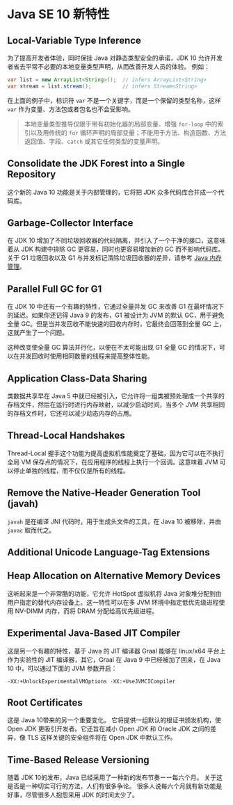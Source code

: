# Java SE 10 新特性



## Local-Variable Type Inference

为了提高开发者体验，同时保挂 Java 对静态类型安全的承诺，JDK 10 允许开发者省去平常不必要的本地变量类型声明，从而改善开发人员的体验。 例如：

```java
var list = new ArrayList<String>();  // infers ArrayList<String>
var stream = list.stream();          // infers Stream<String>
```

在上面的例子中，标识符 `var` 不是一个关键字，而是一个保留的类型名称，这样`var` 作为变量、方法包或者包名也不会受影响。



>  本地变量类型推导仅限于带有初始化器的局部变量、增强 `for-loop` 中的索引以及用传统的 `for` 循环声明的局部变量；不能用于方法、构造函数、方法返回值、字段、`catch` 或其它任何类型的变量声明。



## Consolidate the JDK Forest into a Single Repository

这个新的 Java 10 功能是关于内部管理的，它将把 JDK 众多代码库合并成一个代码库。



## Garbage-Collector Interface

在 JDK 10 增加了不同垃圾回收器的代码隔离，并引入了一个干净的接口，这意味着从 JDK 构建中排除 GC 更容易，同时也更容易增加新的 GC 而不影响代码库。关于 G1 垃圾回收以及 G1 与并发标记清除垃圾回收器的差异，请参考 [Java 内存管理](https://click.linksynergy.com/fs-bin/click?id=JVFxdTr9V80&subid=0&offerid=323058.1&type=10&tmpid=14538&RD_PARM1=https%3A%2F%2Fwww.udemy.com%2Fjava-memory-management%2F)。



## Parallel Full GC for G1

在 JDK 10 中还有一个有趣的特性，它通过全量并发 GC 来改善 G1 在最坏情况下的延迟。如果你还记得 Java 9 的发布，G1 被设计为 JVM 的默认 GC，用于避免全量 GC。但是当并发回收不能快速的回收内存时，它最终会回落到全量 GC  上，这就产生了一个问题。

这种改变使全量 GC 算法并行化，以便在不太可能出现 G1 全量 GC 的情况下，可以在并发回收时使用相同数量的线程来提高整体性能。



## Application Class-Data Sharing

类数据共享早在 Java 5 中就已经被引入，它允许将一组类被预处理成一个共享的存档文件，然后在运行时进行内存映射，以减少启动时间，当多个 JVM 共享相同的存档文件时，它还可以减少动态内存的占用。



## Thread-Local Handshakes

Thread-Local 握手这个功能为提高虚拟机性能奠定了基础，因为它可以在不执行全局 VM 保存点的情况下，在应用程序的线程上执行一个回调。这意味着 JVM 可以停止单独的线程，而不仅仅是所有的线程。



## Remove the Native-Header Generation Tool (javah)

`javah` 是在编译 JNI 代码时，用于生成头文件的工具，在 Java 10 被移除，并由 `javac` 取而代之。



## Additional Unicode Language-Tag Extensions



## Heap Allocation on Alternative Memory Devices

这听起来是一个非常酷的功能，它允许 HotSpot 虚拟机将 Java 对象堆分配到由用户指定的替代内存设备上。这一特性可以在多 JVM  环境中指定低优先级进程使用 NV-DIMM 内存，而将 DRAM 分配给高优先级进程。



## Experimental Java-Based JIT Compiler

这是另一个有趣的特性，基于 Java 的 JIT 编译器 Graal 能够在 linux/x64 平台上作为实验性的 JIT 编译器，其它，Graal 在 Java 9 中已经被加了回来，在 Java 10 中，可以通过下面的 JVM 参数开启：

```
-XX:+UnlockExperimentalVMOptions -XX:+UseJVMCICompiler
```



## Root Certificates

这是 Java 10带来的另一个重要变化。 它将提供一组默认的根证书颁发机构，使 Open JDK 更吸引开发者。它还旨在减小 Open JDK 和 Oracle JDK 之间的差异，像 TLS 这样关键的安全组件将在 Open JDK 中默认工作。



## Time-Based Release Versioning

随着 JDK 10的发布，Java 已经采用了一种新的发布节奏ーー每六个月。 关于这是否是一种切实可行的方法，人们有很多争论。 很多人说每六个月就有新功能是好事，尽管很多人抱怨采用 JDK 的时间太少了。